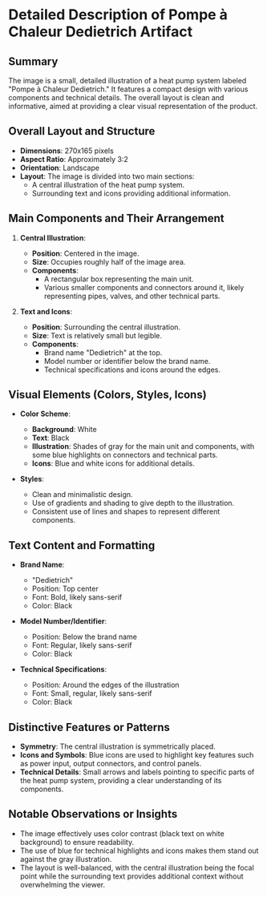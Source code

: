 # Detailed Description of Pompe à Chaleur Dedietrich Artifact

## Summary
The image is a small, detailed illustration of a heat pump system labeled "Pompe à Chaleur Dedietrich." It features a compact design with various components and technical details. The overall layout is clean and informative, aimed at providing a clear visual representation of the product.

## Overall Layout and Structure

- **Dimensions**: 270x165 pixels
- **Aspect Ratio**: Approximately 3:2
- **Orientation**: Landscape
- **Layout**: The image is divided into two main sections:
  - A central illustration of the heat pump system.
  - Surrounding text and icons providing additional information.

## Main Components and Their Arrangement

1. **Central Illustration**:
   - **Position**: Centered in the image.
   - **Size**: Occupies roughly half of the image area.
   - **Components**:
     - A rectangular box representing the main unit.
     - Various smaller components and connectors around it, likely representing pipes, valves, and other technical parts.

2. **Text and Icons**:
   - **Position**: Surrounding the central illustration.
   - **Size**: Text is relatively small but legible.
   - **Components**:
     - Brand name "Dedietrich" at the top.
     - Model number or identifier below the brand name.
     - Technical specifications and icons around the edges.

## Visual Elements (Colors, Styles, Icons)

- **Color Scheme**:
  - **Background**: White
  - **Text**: Black
  - **Illustration**: Shades of gray for the main unit and components, with some blue highlights on connectors and technical parts.
  - **Icons**: Blue and white icons for additional details.

- **Styles**:
  - Clean and minimalistic design.
  - Use of gradients and shading to give depth to the illustration.
  - Consistent use of lines and shapes to represent different components.

## Text Content and Formatting

- **Brand Name**:
  - "Dedietrich"
  - Position: Top center
  - Font: Bold, likely sans-serif
  - Color: Black

- **Model Number/Identifier**:
  - Position: Below the brand name
  - Font: Regular, likely sans-serif
  - Color: Black

- **Technical Specifications**:
  - Position: Around the edges of the illustration
  - Font: Small, regular, likely sans-serif
  - Color: Black

## Distinctive Features or Patterns

- **Symmetry**: The central illustration is symmetrically placed.
- **Icons and Symbols**: Blue icons are used to highlight key features such as power input, output connectors, and control panels.
- **Technical Details**: Small arrows and labels pointing to specific parts of the heat pump system, providing a clear understanding of its components.

## Notable Observations or Insights

- The image effectively uses color contrast (black text on white background) to ensure readability.
- The use of blue for technical highlights and icons makes them stand out against the gray illustration.
- The layout is well-balanced, with the central illustration being the focal point while the surrounding text provides additional context without overwhelming the viewer.